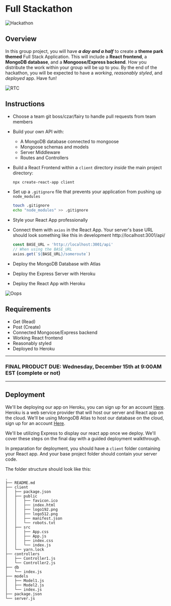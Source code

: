 # Full Stackathon

![Hackathon](https://external-content.duckduckgo.com/iu/?u=https%3A%2F%2Fwww.usdigitalpartners.com%2Fwp-content%2Fuploads%2Fhackathon.gif&f=1&nofb=1)

## Overview

In this group project, you will have **_a day and a half_** to create a **theme park themed** Full Stack Application. This will include a **React frontend**, a **MongoDB database**, and a **Mongoose/Express backend**. How you distribute the work within your group will be up to you. By the end of the hackathon, you will be expected to have a _working_, _reasonably styled_, and _deployed_ app. Have fun!

![RTC](https://i.pinimg.com/originals/0f/06/1c/0f061ca920c14da63d05ccbb051762f4.gif)

## Instructions

- Choose a team git boss/czar/fairy to handle pull requests from team members
- Build your own API with:
  - A MongoDB database connected to mongoose
  - Mongoose schemas and models
  - Server Middleware
  - Routes and Controllers
- Build a React Frontend within a `client` directory _inside_ the main project directory:

  ```sh
  npx create-react-app client
  ```

- Set up a `.gitignore` file that prevents your application from pushing up `node_modules`

  ```sh
  touch .gitignore
  echo "node_modules" >> .gitignore
  ```

- Style your React App professionally
- Connect them with `axios` in the React App. Your server's base URL should look something like this in development http://localhost:3001/api/
  ```js
  const BASE_URL = 'http://localhost:3001/api'
  // When using the BASE_URL
  axios.get(`${BASE_URL}/someroute`)
  ```
- Deploy the MongoDB Database with Atlas
- Deploy the Express Server with Heroku
- Deploy the React App with Heroku

![Oops](https://i.pinimg.com/originals/c9/98/27/c998277875507777af62b5be689f58f9.gif)

## Requirements

- Get (Read)
- Post (Create)
- Connected Mongoose/Express backend
- Working React frontend
- Reasonably styled
- Deployed to Heroku

---

### **FINAL PRODUCT DUE: Wednesday, December 15th at 9:00AM EST (complete or not)**

---

## Deployment

We'll be deploying our app on Heroku, you can sign up for an account [Here](https://www.heroku.com/). Heroku is a web service provider that will host our server and React app on the cloud.
We'll be using MongoDB Atlas to host our database on the cloud, sign up for an account [Here](https://www.mongodb.com/cloud/atlas/register).

We'll be utilizing Express to display our react app once we deploy. We'll cover these steps on the final day with a guided deployment walkthrough.

In preparation for deployment, you should have a `client` folder containing your React app. And your base project folder should contain your server code.

The folder structure should look like this:

```
.
├── README.md
├── client
│   ├── package.json
│   ├── public
│   │   ├── favicon.ico
│   │   ├── index.html
│   │   ├── logo192.png
│   │   ├── logo512.png
│   │   ├── manifest.json
│   │   └── robots.txt
│   ├── src
│   │   ├── App.css
│   │   ├── App.js
│   │   ├── index.css
│   │   └── index.js
│   └── yarn.lock
├── controllers
│   ├── Controller1.js
│   └── Controller2.js
├── db
│   └── index.js
├── models
│   ├── Model1.js
│   ├── Model2.js
│   └── index.js
├── package.json
└── server.js
```
